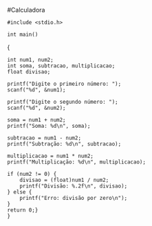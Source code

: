 #Calculadora

    #include <stdio.h>
  
    int main() 
{
    
    int num1, num2;
    int soma, subtracao, multiplicacao;
    float divisao;

    printf("Digite o primeiro número: ");
    scanf("%d", &num1);

    printf("Digite o segundo número: ");
    scanf("%d", &num2);

    soma = num1 + num2;
    printf("Soma: %d\n", soma);
    
    subtracao = num1 - num2;
    printf("Subtração: %d\n", subtracao);

    multiplicacao = num1 * num2;
    printf("Multiplicação: %d\n", multiplicacao);

    if (num2 != 0) {
        divisao = (float)num1 / num2;
        printf("Divisão: %.2f\n", divisao);
    } else {
        printf("Erro: divisão por zero\n");
    }
    return 0;}
    }
